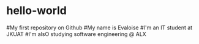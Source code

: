 # hello-world
#My first repository on Github
#My name is Evaloise
#I'm an IT student at JKUAT
#I'm alsO studying software engineering @ ALX
